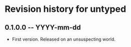 # Revision history for untyped

## 0.1.0.0 -- YYYY-mm-dd

* First version. Released on an unsuspecting world.
